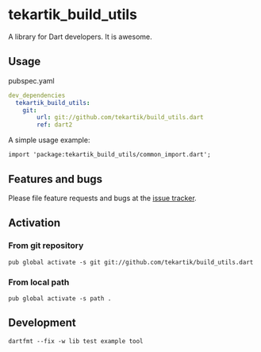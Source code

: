 # tekartik_build_utils

A library for Dart developers. It is awesome.

## Usage

pubspec.yaml

```yaml
dev_dependencies
  tekartik_build_utils:
    git: 
        url: git://github.com/tekartik/build_utils.dart
        ref: dart2
```
 
A simple usage example:

    import 'package:tekartik_build_utils/common_import.dart';

    

## Features and bugs

Please file feature requests and bugs at the [issue tracker][tracker].

[tracker]: http://example.com/issues/replaceme

## Activation

### From git repository

    pub global activate -s git git://github.com/tekartik/build_utils.dart

### From local path

    pub global activate -s path .
    
## Development

    dartfmt --fix -w lib test example tool